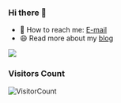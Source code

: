 ### Hi there 👋

<!--
**JIAWea/JIAWea** is a ✨ _special_ ✨ repository because its `README.md` (this file) appears on your GitHub profile.

Here are some ideas to get you started:

- 🔭 I’m currently working on ...
- 🌱 I’m currently learning ...
- 👯 I’m looking to collaborate on ...
- 🤔 I’m looking for help with ...
- 💬 Ask me about ...
- 📫 How to reach me: ...
- 😄 Pronouns: ...
- ⚡ Fun fact: ...
-->


- 💬 How to reach me: [E-mail](mailto:rayhwong@126.com)
- 😄 Read more about my [blog](https://jiawea.github.io/)

<div>
  <a href="https://github.com/JIAWea">
    <img src="https://github-readme-stats.vercel.app/api/top-langs/?username=JIAWea&show_icons=true&theme=radical&layout=compact" />
  </a>
</div>


### Visitors Count
![VisitorCount](https://profile-counter.glitch.me/{JIAWea}/count.svg)
